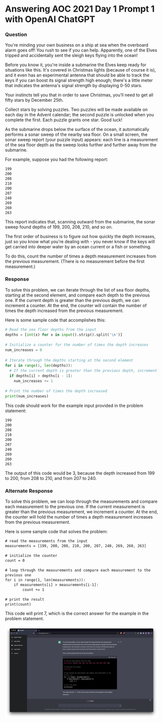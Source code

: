 # Answering AOC 2021 Day 1 Prompt 1 with OpenAI ChatGPT

### Question

You're minding your own business on a ship at sea when the overboard alarm goes off! You rush to see if you can help. Apparently, one of the Elves tripped and accidentally sent the sleigh keys flying into the ocean!

Before you know it, you're inside a submarine the Elves keep ready for situations like this. It's covered in Christmas lights (because of course it is), and it even has an experimental antenna that should be able to track the keys if you can boost its signal strength high enough; there's a little meter that indicates the antenna's signal strength by displaying 0-50 stars.

Your instincts tell you that in order to save Christmas, you'll need to get all fifty stars by December 25th.

Collect stars by solving puzzles. Two puzzles will be made available on each day in the Advent calendar; the second puzzle is unlocked when you complete the first. Each puzzle grants one star. Good luck!

As the submarine drops below the surface of the ocean, it automatically performs a sonar sweep of the nearby sea floor. On a small screen, the sonar sweep report (your puzzle input) appears: each line is a measurement of the sea floor depth as the sweep looks further and further away from the submarine.

For example, suppose you had the following report:

```
199
200
208
210
200
207
240
269
260
263
```

This report indicates that, scanning outward from the submarine, the sonar sweep found depths of 199, 200, 208, 210, and so on.

The first order of business is to figure out how quickly the depth increases, just so you know what you're dealing with - you never know if the keys will get carried into deeper water by an ocean current or a fish or something.

To do this, count the number of times a depth measurement increases from the previous measurement. (There is no measurement before the first measurement.)

### Response

To solve this problem, we can iterate through the list of sea floor depths, starting at the second element, and compare each depth to the previous one. If the current depth is greater than the previous depth, we can increment a counter. At the end, the counter will contain the number of times the depth increased from the previous measurement.

Here is some sample code that accomplishes this:

```python
# Read the sea floor depths from the input
depths = [int(x) for x in input().strip().split('\n')]

# Initialize a counter for the number of times the depth increases
num_increases = 0

# Iterate through the depths starting at the second element
for i in range(1, len(depths)):
  # If the current depth is greater than the previous depth, increment the counter
  if depths[i] > depths[i - 1]:
    num_increases += 1

# Print the number of times the depth increased
print(num_increases)
```

This code should work for the example input provided in the problem statement:

```
199
200
208
210
200
207
240
269
260
263
```

The output of this code would be 3, because the depth increased from 199 to 200, from 208 to 210, and from 207 to 240.


### Alternate Response

To solve this problem, we can loop through the measurements and compare each measurement to the previous one. If the current measurement is greater than the previous measurement, we increment a counter. At the end, the counter will hold the number of times a depth measurement increases from the previous measurement.

Here is some sample code that solves the problem:

```
# read the measurements from the input
measurements = [199, 200, 208, 210, 200, 207, 240, 269, 260, 263]

# initialize the counter
count = 0

# loop through the measurements and compare each measurement to the previous one
for i in range(1, len(measurements)):
    if measurements[i] > measurements[i-1]:
        count += 1

# print the result
print(count)
```

This code will print 7, which is the correct answer for the example in the problem statement.

![Alternate Response Screenshot](./2021_01_p1_chat_gpt.png)